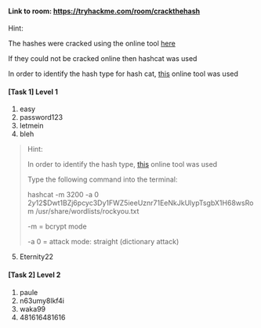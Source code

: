#### Link to room: https://tryhackme.com/room/crackthehash

Hint: 

The hashes were cracked using the online tool [here](https://crackstation.net/)

If they could not be cracked online then hashcat was used

In order to identify the hash type for hash cat, [this](https://www.tunnelsup.com/hash-analyzer/) online tool was used 

#### [Task 1] Level 1
   1. easy 
   2. password123
   3. letmein
   4. bleh 
  > Hint: 
  >
  > In order to identify the hash type, [this](https://www.tunnelsup.com/hash-analyzer/) online tool was used
  >
  > Type the following command into the terminal: 
  >
  > hashcat -m 3200 -a 0 $2y$12$Dwt1BZj6pcyc3Dy1FWZ5ieeUznr71EeNkJkUlypTsgbX1H68wsRom /usr/share/wordlists/rockyou.txt
  >
  > -m = bcrypt mode 
  >
  > -a 0 = attack mode: straight (dictionary attack) 
   5. Eternity22

#### [Task 2] Level 2 
   1. paule
   2. n63umy8lkf4i
   3. waka99
   4. 481616481616
